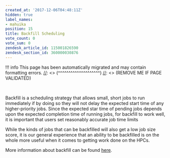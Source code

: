 ```yaml
---
created_at: '2017-12-06T04:48:11Z'
hidden: true
label_names:
- mahuika
position: 15
title: Backfill Scheduling
vote_count: 0
vote_sum: 0
zendesk_article_id: 115001826590
zendesk_section_id: 360000030876
---
```




[//]: <> (REMOVE ME IF PAGE VALIDATED)
[//]: <> (vvvvvvvvvvvvvvvvvvvv)
!!! info
    This page has been automatically migrated and may contain formatting errors.
[//]: <> (^^^^^^^^^^^^^^^^^^^^)
[//]: <> (REMOVE ME IF PAGE VALIDATED)

<p> </p>
<p>Backfill is a scheduling strategy that allows small, short jobs to run immediately if by doing so they will not delay the expected start time of any higher-priority jobs. Since the expected star time of pending jobs depends upon the expected completion time of running jobs, for backfill to work well, it is important that users set reasonably accurate job time limits </p>
<p>While the kinds of jobs that can be backfilled will also get a low job size score, it is our general experience that an ability to be backfilled is on the whole more useful when it comes to getting work done on the HPCs.</p>
<p>More information about backfill can be found <a href="https://slurm.schedmd.com/sched_config.html">here</a>.</p>